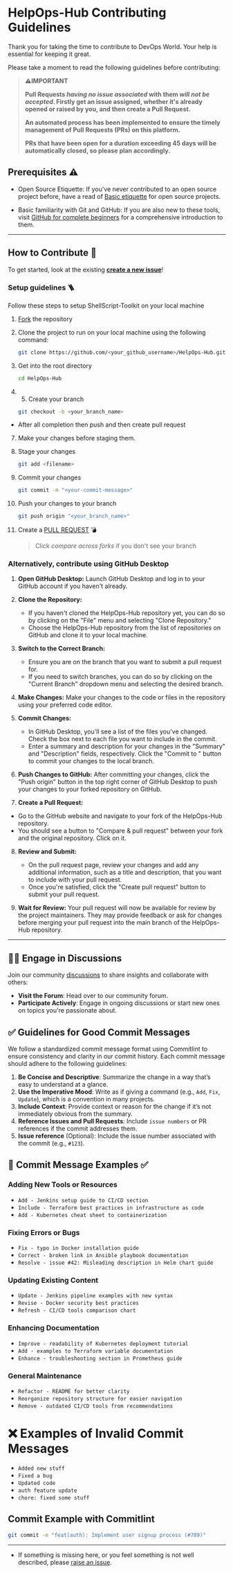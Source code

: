 # HelpOps-Hub Contributing Guidelines
Thank you for taking the time to contribute to DevOps World. Your help is essential for keeping it great.

Please take a moment to read the following guidelines before contributing:

> **⚠️IMPORTANT**
>
> **Pull Requests _having no issue associated_ with them _will not be accepted_. Firstly get an issue assigned, whether it's already opened or raised by you, and then create a Pull Request.**
>
> **An automated process has been implemented to ensure the timely management of Pull Requests (PRs) on this platform.**
>
> **PRs that have been open for a duration exceeding 45 days will be automatically closed, so please plan accordingly.**

## Prerequisites ⚠️

- Open Source Etiquette: If you've never contributed to an open source project before, have a read of [Basic etiquette](https://developer.mozilla.org/en-US/docs/MDN/Community/Open_source_etiquette) for open source projects.

- Basic familiarity with Git and GitHub: If you are also new to these tools, visit [GitHub for complete beginners](https://developer.mozilla.org/en-US/docs/MDN/Contribute/GitHub_beginners) for a comprehensive introduction to them.

---

## How to Contribute 🤔

To get started, look at the existing [**create a new issue**](https://github.com/mdazfar2/HelpOps-Hub/issues/new)!

### Setup guidelines 🪜
Follow these steps to setup ShellScript-Toolkit on your local machine
1. [Fork](https://github.com/mdazfar2/HelpOps-Hub/fork) the repository
2. Clone the project to run on your local machine using the following command:

    ```sh
   git clone https://github.com/<your_github_username>/HelpOps-Hub.git
   ```

3. Get into the root directory

   ```sh
   cd HelpOps-Hub
   ```

4. 5. Create your branch

   ```sh
   git checkout -b <your_branch_name>
   ```

- After all completion then push and then create pull request

7. Make your changes before staging them.

8. Stage your changes

   ```sh
   git add <filename>
   ```

9. Commit your changes

   ```sh
   git commit -m "<your-commit-message>"
   ```

10. Push your changes to your branch

    ```sh
    git push origin "<your_branch_name>"
    ```

11. Create a [PULL REQUEST](https://github.com/mdazfar2/HelpOps-Hub/compare) 💣

    > Click _compare across forks_ if you don't see your branch

### Alternatively, contribute using GitHub Desktop

1. **Open GitHub Desktop:**
   Launch GitHub Desktop and log in to your GitHub account if you haven't already.

2. **Clone the Repository:**
   - If you haven't cloned the HelpOps-Hub repository yet, you can do so by clicking on the "File" menu and selecting "Clone Repository."
   - Choose the HelpOps-Hub repository from the list of repositories on GitHub and clone it to your local machine.

3. **Switch to the Correct Branch:**
   - Ensure you are on the branch that you want to submit a pull request for.
   - If you need to switch branches, you can do so by clicking on the "Current Branch" dropdown menu and selecting the desired branch.

4. **Make Changes:**
   Make your changes to the code or files in the repository using your preferred code editor.

5. **Commit Changes:**
   - In GitHub Desktop, you'll see a list of the files you've changed. Check the box next to each file you want to include in the commit.
   - Enter a summary and description for your changes in the "Summary" and "Description" fields, respectively. Click the "Commit to <branch-name>" button to commit your changes to the local branch.

6. **Push Changes to GitHub:**
   After committing your changes, click the "Push origin" button in the top right corner of GitHub Desktop to push your changes to your forked repository on GitHub.

7. **Create a Pull Request:**
  - Go to the GitHub website and navigate to your fork of the HelpOps-Hub repository.
  - You should see a button to "Compare & pull request" between your fork and the original repository. Click on it.

8. **Review and Submit:**
   - On the pull request page, review your changes and add any additional information, such as a title and description, that you want to include with your pull request.
   - Once you're satisfied, click the "Create pull request" button to submit your pull request.

9. **Wait for Review:**
    Your pull request will now be available for review by the project maintainers. They may provide feedback or ask for changes before merging your pull request into the main branch of the HelpOps-Hub repository.

---

## 🧑‍💻 Engage in Discussions 
Join our community [discussions](https://github.com/mdazfar2/HelpOps-Hub/discussions) to share insights and collaborate with others:
- **Visit the Forum**: Head over to our community forum.
- **Participate Actively**: Engage in ongoing discussions or start new ones on topics you're passionate about.

## ✅ Guidelines for Good Commit Messages 
We follow a standardized commit message format using Commitlint to ensure consistency and clarity in our commit history. Each commit message should adhere to the following guidelines:

1. **Be Concise and Descriptive**: Summarize the change in a way that’s easy to understand at a glance.
2. **Use the Imperative Mood**: Write as if giving a command (e.g., `Add`, `Fix`, `Update`), which is a convention in many projects.
3. **Include Context**: Provide context or reason for the change if it’s not immediately obvious from the summary.
4. **Reference Issues and Pull Requests**: Include `issue numbers` or PR references if the commit addresses them.
5. **Issue reference** (Optional): Include the issue number associated with the commit (e.g., `#123`).

## 📝 Commit Message Examples ✅
### Adding New Tools or Resources
- `Add - Jenkins setup guide to CI/CD section`
- `Include - Terraform best practices in infrastructure as code`
- `Add - Kubernetes cheat sheet to containerization`

### Fixing Errors or Bugs
- `Fix - typo in Docker installation guide`
- `Correct - broken link in Ansible playbook documentation`
- `Resolve - issue #42: Misleading description in Helm chart guide`

### Updating Existing Content
- `Update - Jenkins pipeline examples with new syntax`
- `Revise - Docker security best practices`
- `Refresh - CI/CD tools comparison chart`

### Enhancing Documentation
- `Improve - readability of Kubernetes deployment tutorial`
- `Add - examples to Terraform variable documentation`
- `Enhance - troubleshooting section in Prometheus guide`

### General Maintenance
- `Refactor - README for better clarity`
- `Reorganize repository structure for easier navigation`
- `Remove - outdated CI/CD tools from recommendations`

# ❌ Examples of Invalid Commit Messages

- `Added new stuff`
- `Fixed a bug`
- `Updated code`
- `auth feature update`
- `chore: fixed some stuff`

## Commit Example with Commitlint

```bash
git commit -m "feat(auth): Implement user signup process (#789)"
```

---

- If something is missing here, or you feel something is not well described, please [raise an issue](https://github.com/mdazfar2/HelpOps-Hub/issues).



